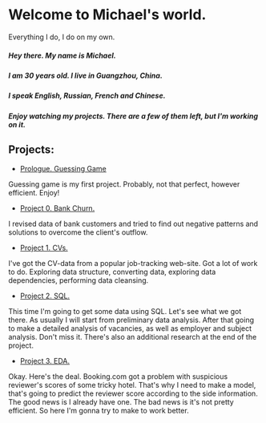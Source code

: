 # Welcome to Michael's world.
Everything I do, I do on my own.

##### Hey there. My name is Michael.
##### I am 30 years old. I live in Guangzhou, China.
##### I speak English, Russian, French and Chinese.
##### Enjoy watching my projects. There are a few of them left, but I'm working on it.

## Projects:

* [Prologue. Guessing Game](https://github.com/micaelofficial/michaels_mind/blob/main/final_task/game.ipynb)

Guessing game is my first project. Probably, not that perfect, however efficient.
Enjoy!

* [Project 0. Bank Churn.](https://github.com/micaelofficial/michaels_mind/blob/main/PY-13_Final/data.ipynb)

I revised data of bank customers and tried to find out negative patterns and solutions to overcome the client's outflow.

* [Project 1. CVs.](https://github.com/micaelofficial/michaels_mind/blob/main/Project-I_HH/data.ipynb)

I've got the CV-data from a popular job-tracking web-site. Got a lot of work to do. Exploring data structure, converting data, exploring data dependencies, performing data cleansing.

* [Project 2. SQL.](https://github.com/micaelofficial/michaels_mind/blob/main/Project-II_HH/data.ipynb)

This time I'm going to get some data using SQL. Let's see what we got there. As usually I will start from preliminary data analysis. After that going to make a detailed analysis of vacancies, as well as employer and subject analysis. Don't miss it. There's also an additional research at the end of the project.

* [Project 3. EDA.](https://github.com/micaelofficial/michaels_mind/blob/main/Project-III_Booking/data.ipynb)

Okay. Here's the deal. Booking.com got a problem with suspicious reviewer's scores of some tricky hotel. That's why I need to make a model, that's going to predict the reviewer score according to the side information. The good news is I already have one. The bad news is it's not pretty efficient. So here I'm gonna try to make to work better.
